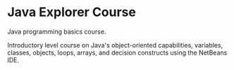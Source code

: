 # Java Explorer Course

Java programming basics course.

Introductory level course on Java's object-oriented capabilities, variables, classes, objects, loops, arrays, and decision constructs using the NetBeans IDE.
